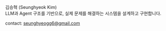 김승혁 (Seunghyeok Kim)  
LLM과 Agent 구조를 기반으로, 실제 문제를 해결하는 시스템을 설계하고 구현합니다.

contact: seunghyeogg6@gmail.com
